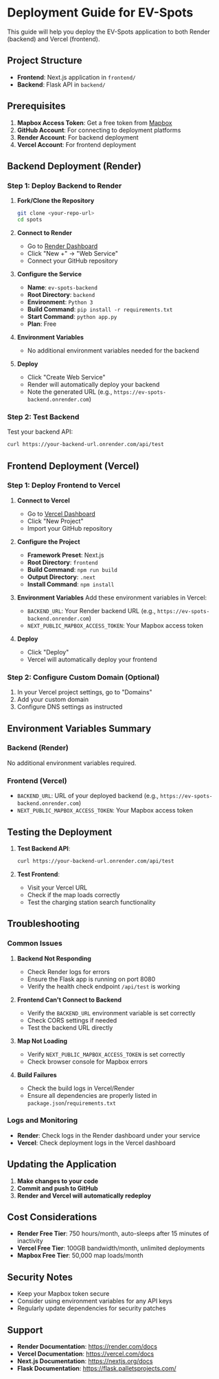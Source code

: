 # Deployment Guide for EV-Spots

This guide will help you deploy the EV-Spots application to both Render (backend) and Vercel (frontend).

## Project Structure

- **Frontend**: Next.js application in `frontend/`
- **Backend**: Flask API in `backend/`

## Prerequisites

1. **Mapbox Access Token**: Get a free token from [Mapbox](https://account.mapbox.com/access-tokens/)
2. **GitHub Account**: For connecting to deployment platforms
3. **Render Account**: For backend deployment
4. **Vercel Account**: For frontend deployment

## Backend Deployment (Render)

### Step 1: Deploy Backend to Render

1. **Fork/Clone the Repository**
   ```bash
   git clone <your-repo-url>
   cd spots
   ```

2. **Connect to Render**
   - Go to [Render Dashboard](https://dashboard.render.com/)
   - Click "New +" → "Web Service"
   - Connect your GitHub repository

3. **Configure the Service**
   - **Name**: `ev-spots-backend`
   - **Root Directory**: `backend`
   - **Environment**: `Python 3`
   - **Build Command**: `pip install -r requirements.txt`
   - **Start Command**: `python app.py`
   - **Plan**: Free

4. **Environment Variables**
   - No additional environment variables needed for the backend

5. **Deploy**
   - Click "Create Web Service"
   - Render will automatically deploy your backend
   - Note the generated URL (e.g., `https://ev-spots-backend.onrender.com`)

### Step 2: Test Backend

Test your backend API:
```bash
curl https://your-backend-url.onrender.com/api/test
```

## Frontend Deployment (Vercel)

### Step 1: Deploy Frontend to Vercel

1. **Connect to Vercel**
   - Go to [Vercel Dashboard](https://vercel.com/dashboard)
   - Click "New Project"
   - Import your GitHub repository

2. **Configure the Project**
   - **Framework Preset**: Next.js
   - **Root Directory**: `frontend`
   - **Build Command**: `npm run build`
   - **Output Directory**: `.next`
   - **Install Command**: `npm install`

3. **Environment Variables**
   Add these environment variables in Vercel:
   - `BACKEND_URL`: Your Render backend URL (e.g., `https://ev-spots-backend.onrender.com`)
   - `NEXT_PUBLIC_MAPBOX_ACCESS_TOKEN`: Your Mapbox access token

4. **Deploy**
   - Click "Deploy"
   - Vercel will automatically deploy your frontend

### Step 2: Configure Custom Domain (Optional)

1. In your Vercel project settings, go to "Domains"
2. Add your custom domain
3. Configure DNS settings as instructed

## Environment Variables Summary

### Backend (Render)
No additional environment variables required.

### Frontend (Vercel)
- `BACKEND_URL`: URL of your deployed backend (e.g., `https://ev-spots-backend.onrender.com`)
- `NEXT_PUBLIC_MAPBOX_ACCESS_TOKEN`: Your Mapbox access token

## Testing the Deployment

1. **Test Backend API**:
   ```bash
   curl https://your-backend-url.onrender.com/api/test
   ```

2. **Test Frontend**:
   - Visit your Vercel URL
   - Check if the map loads correctly
   - Test the charging station search functionality

## Troubleshooting

### Common Issues

1. **Backend Not Responding**
   - Check Render logs for errors
   - Ensure the Flask app is running on port 8080
   - Verify the health check endpoint `/api/test` is working

2. **Frontend Can't Connect to Backend**
   - Verify the `BACKEND_URL` environment variable is set correctly
   - Check CORS settings if needed
   - Test the backend URL directly

3. **Map Not Loading**
   - Verify `NEXT_PUBLIC_MAPBOX_ACCESS_TOKEN` is set correctly
   - Check browser console for Mapbox errors

4. **Build Failures**
   - Check the build logs in Vercel/Render
   - Ensure all dependencies are properly listed in `package.json`/`requirements.txt`

### Logs and Monitoring

- **Render**: Check logs in the Render dashboard under your service
- **Vercel**: Check deployment logs in the Vercel dashboard

## Updating the Application

1. **Make changes to your code**
2. **Commit and push to GitHub**
3. **Render and Vercel will automatically redeploy**

## Cost Considerations

- **Render Free Tier**: 750 hours/month, auto-sleeps after 15 minutes of inactivity
- **Vercel Free Tier**: 100GB bandwidth/month, unlimited deployments
- **Mapbox Free Tier**: 50,000 map loads/month

## Security Notes

- Keep your Mapbox token secure
- Consider using environment variables for any API keys
- Regularly update dependencies for security patches

## Support

- **Render Documentation**: https://render.com/docs
- **Vercel Documentation**: https://vercel.com/docs
- **Next.js Documentation**: https://nextjs.org/docs
- **Flask Documentation**: https://flask.palletsprojects.com/ 
